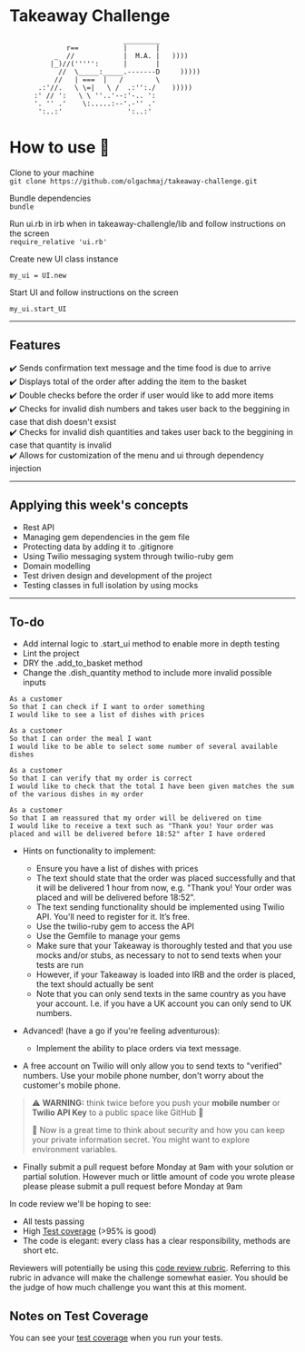 Takeaway Challenge
==================
```
                            _________
              r==           |       |
           _  //            |  M.A. |   ))))
          |_)//(''''':      |       |
            //  \_____:_____.-------D     )))))
           //   | ===  |   /        \
       .:'//.   \ \=|   \ /  .:'':./    )))))
      :' // ':   \ \ ''..'--:'-.. ':
      '. '' .'    \:.....:--'.-'' .'
       ':..:'                ':..:'

 ```



# How to use :takeout_box:

Clone to your machine  
``git clone https://github.com/olgachmaj/takeaway-challenge.git``

Bundle dependencies  
``bundle``

Run ui.rb in irb when in takeaway-challengle/lib and follow instructions on the screen  
``require_relative 'ui.rb'``  

Create new UI class instance  

``my_ui = UI.new``  

Start UI and follow instructions on the screen

``my_ui.start_UI``  

---

## Features 
:heavy_check_mark: Sends confirmation text message and the time food is due to arrive  
:heavy_check_mark: Displays total of the order after adding the item to the basket  
:heavy_check_mark: Double checks before the order if user would like to add more items  
:heavy_check_mark: Checks for invalid dish numbers and takes user back to the beggining in case that dish doesn't exsist  
:heavy_check_mark: Checks for invalid dish quantities and takes user back to the beggining in case that quantity is invalid  
:heavy_check_mark: Allows for customization of the menu and ui through dependency injection  

---
 ## Applying this week's concepts 
 
 * Rest API
 * Managing gem dependencies in the gem file
 * Protecting data by adding it to .gitignore
 * Using Twilio messaging system through twilio-ruby gem
 * Domain modelling
 * Test driven design and development of the project
 * Testing classes in full isolation by using mocks  
 
 ---
 
 ## To-do
 
 * Add internal logic to .start_ui method to enable more in depth testing
 * Lint the project 
 * DRY the .add_to_basket method
 * Change the .dish_quantity method to include more invalid possible inputs


```
As a customer
So that I can check if I want to order something
I would like to see a list of dishes with prices

As a customer
So that I can order the meal I want
I would like to be able to select some number of several available dishes

As a customer
So that I can verify that my order is correct
I would like to check that the total I have been given matches the sum of the various dishes in my order

As a customer
So that I am reassured that my order will be delivered on time
I would like to receive a text such as "Thank you! Your order was placed and will be delivered before 18:52" after I have ordered
```

* Hints on functionality to implement:
  * Ensure you have a list of dishes with prices
  * The text should state that the order was placed successfully and that it will be delivered 1 hour from now, e.g. "Thank you! Your order was placed and will be delivered before 18:52".
  * The text sending functionality should be implemented using Twilio API. You'll need to register for it. It’s free.
  * Use the twilio-ruby gem to access the API
  * Use the Gemfile to manage your gems
  * Make sure that your Takeaway is thoroughly tested and that you use mocks and/or stubs, as necessary to not to send texts when your tests are run
  * However, if your Takeaway is loaded into IRB and the order is placed, the text should actually be sent
  * Note that you can only send texts in the same country as you have your account. I.e. if you have a UK account you can only send to UK numbers.

* Advanced! (have a go if you're feeling adventurous):
  * Implement the ability to place orders via text message.

* A free account on Twilio will only allow you to send texts to "verified" numbers. Use your mobile phone number, don't worry about the customer's mobile phone.

> :warning: **WARNING:** think twice before you push your **mobile number** or **Twilio API Key** to a public space like GitHub :eyes:
>
> :key: Now is a great time to think about security and how you can keep your private information secret. You might want to explore environment variables.

* Finally submit a pull request before Monday at 9am with your solution or partial solution.  However much or little amount of code you wrote please please please submit a pull request before Monday at 9am


In code review we'll be hoping to see:

* All tests passing
* High [Test coverage](https://github.com/makersacademy/course/blob/master/pills/test_coverage.md) (>95% is good)
* The code is elegant: every class has a clear responsibility, methods are short etc.

Reviewers will potentially be using this [code review rubric](docs/review.md).  Referring to this rubric in advance will make the challenge somewhat easier.  You should be the judge of how much challenge you want this at this moment.

Notes on Test Coverage
------------------

You can see your [test coverage](https://github.com/makersacademy/course/blob/master/pills/test_coverage.md) when you run your tests.
